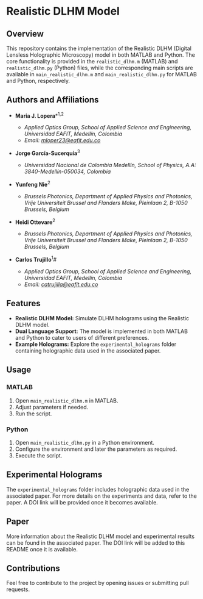 # Realistic DLHM Model


## Overview

This repository contains the implementation of the Realistic DLHM (Digital Lensless Holographic Microscopy) model in both MATLAB and Python. The core functionality is provided in the `realistic_dlhm.m` (MATLAB) and `realistic_dlhm.py` (Python) files, while the corresponding main scripts are available in `main_realistic_dlhm.m` and `main_realistic_dlhm.py` for MATLAB and Python, respectively.

## Authors and Affiliations

- **Maria J. Lopera***<sup>1,2</sup>
  - *Applied Optics Group, School of Applied Science and Engineering, Universidad EAFIT, Medellín, Colombia*
  - *Email: mloper23@eafit.edu.co*

- **Jorge García-Sucerquia**<sup>3</sup>
  - *Universidad Nacional de Colombia Medellín, School of Physics, A.A: 3840-Medellín-050034, Colombia*

- **Yunfeng Nie**<sup>2</sup>
  - *Brussels Photonics, Department of Applied Physics and Photonics, Vrije Universiteit Brussel and Flanders Make, Pleinlaan 2, B-1050 Brussels, Belgium*

- **Heidi Ottevare**<sup>2</sup>
  - *Brussels Photonics, Department of Applied Physics and Photonics, Vrije Universiteit Brussel and Flanders Make, Pleinlaan 2, B-1050 Brussels, Belgium*

- **Carlos Trujillo**<sup>1</sup>#
  - *Applied Optics Group, School of Applied Science and Engineering, Universidad EAFIT, Medellín, Colombia*
  - *Email: catrujilla@eafit.edu.co*

## Features

- **Realistic DLHM Model:** Simulate DLHM holograms using the Realistic DLHM model.
- **Dual Language Support:** The model is implemented in both MATLAB and Python to cater to users of different preferences.
- **Example Holograms:** Explore the `experimental_holograms` folder containing holographic data used in the associated paper.

## Usage

### MATLAB

1. Open `main_realistic_dlhm.m` in MATLAB.
2. Adjust parameters if needed.
3. Run the script.

### Python

1. Open `main_realistic_dlhm.py` in a Python environment.
2. Configure the environment and later the parameters as required.
3. Execute the script.

## Experimental Holograms

The `experimental_holograms` folder includes holographic data used in the associated paper. For more details on the experiments and data, refer to the paper. A DOI link will be provided once it becomes available.

## Paper

More information about the Realistic DLHM model and experimental results can be found in the associated paper. The DOI link will be added to this README once it is available.

## Contributions

Feel free to contribute to the project by opening issues or submitting pull requests.
